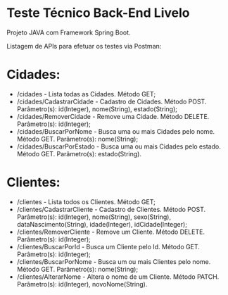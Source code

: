 # Teste Técnico Back-End Livelo

Projeto JAVA com Framework Spring Boot.

Listagem de APIs para efetuar os testes via Postman:

# Cidades:
* /cidades - Lista todas as Cidades. Método GET;
* /cidades/CadastrarCidade - Cadastro de Cidades. Método POST. Parâmetro(s): id(Integer), nome(String), estado(String);
* /cidades/RemoverCidade - Remove uma Cidade. Método DELETE. Parâmetro(s): id(Integer);
* /cidades/BuscarPorNome - Busca uma ou mais Cidades pelo nome. Método GET. Parâmetro(s): nome(String);
* /cidades/BuscarPorEstado - Busca uma ou mais Cidades pelo estado. Método GET. Parâmetro(s): estado(String).

# Clientes:
* /clientes - Lista todos os Clientes. Método GET;
* /clientes/CadastrarCliente - Cadastro de Clientes. Método POST. Parâmetro(s): id(Integer), nome(String), sexo(String), dataNascimento(String), idade(Integer), idCidade(Integer);
* /clientes/RemoverCliente - Remove um Cliente. Método DELETE. Parâmetro(s): id(Integer);
* /clientes/BuscarPorId - Busca um Cliente pelo Id. Método GET. Parâmetro(s): id(Integer);
* /clientes/BuscarPorNome - Busca um ou mais Clientes pelo nome. Método GET. Parâmetro(s): nome(String);
* /clientes/AlterarNome - Altera o nome de um Cliente. Método PATCH. Parâmetro(s): id(Integer), novoNome(String).
